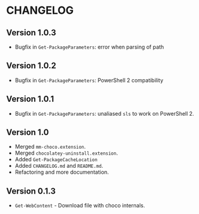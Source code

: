 # CHANGELOG

## Version 1.0.3

- Bugfix in `Get-PackageParameters`: error when parsing of path

## Version 1.0.2

- Bugfix in `Get-PackageParameters`: PowerShell 2 compatibility

## Version 1.0.1

- Bugfix in `Get-PackageParameters`: unaliased `sls` to work on PowerShell 2.

## Version 1.0

- Merged `mm-choco.extension`.
- Merged `chocolatey-uninstall.extension`.
- Added `Get-PackageCacheLocation`
- Added `CHANGELOG.md` and `README.md`.
- Refactoring and more documentation.

## Version 0.1.3

- `Get-WebContent` -  Download file with choco internals.
